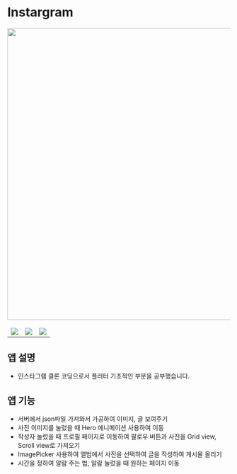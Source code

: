 # Instargram

<table>
    <thead>
        <tr>
            <img src=https://github.com/bulmang/instagram/assets/114594496/23cab8da-7354-40ac-8d41-e08333a86445 widht = "150" height="660"/>
        </tr>
    </thead>
    <tbody>
        <tr>
            <td>
                <img src=https://github.com/bulmang/instagram/assets/114594496/6da612a7-f242-48d6-810e-4fd068d78db3 />
            </td>
            <td>
                <img src=https://github.com/bulmang/instagram/assets/114594496/8213715e-cb7f-4487-8d0c-023935880570 />
            </td>
            <td>
                <img src=https://github.com/bulmang/instagram/assets/114594496/9f1199de-8423-4f41-ad77-66e9ce2663ff />
            </td>
        </tr>
    </tbody>
</table>




## 앱 설명

- 인스타그램 클론 코딩으로서 플러터 기초적인 부분을 공부했습니다.

## 앱 기능

- 서버에서 json파일 가져와서 가공하여 이미지, 글 보여주기
- 사진 이미지를 눌렀을 때 Hero 에니메이션 사용하여 이동
- 작성자 눌렀을 때 프로필 페이지로 이동하여 팔로우 버튼과 사진을 Grid view, Scroll view로  가져오기
- ImagePicker 사용하여 앨범에서 사진을 선택하여 글을 작성하여 게시물 올리기
- 시간을 정하여 알람 주는 법, 알람 눌렀을 때 원하는 페이지 이동
